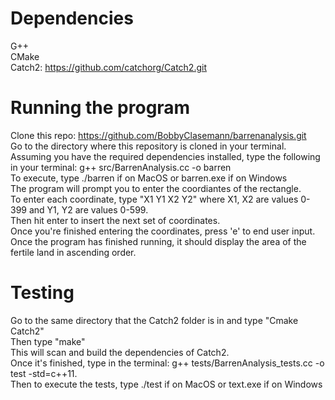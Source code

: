 # Dependencies

G++  
CMake  
Catch2: https://github.com/catchorg/Catch2.git


# Running the program

Clone this repo: https://github.com/BobbyClasemann/barrenanalysis.git  
Go to the directory where this repository is cloned in your terminal.  
Assuming you have the required dependencies installed, type the following in your terminal: g++ src/BarrenAnalysis.cc -o barren  
To execute, type ./barren if on MacOS or barren.exe if on Windows      
The program will prompt you to enter the coordiantes of the rectangle.  
To enter each coordinate, type "X1 Y1 X2 Y2"  where X1, X2 are values 0-399 and Y1, Y2 are values 0-599.  
Then hit enter to insert the next set of coordinates.  
Once you're finished entering the coordinates, press 'e' to end user input. 
Once the program has finished running, it should display the area of the fertile land in ascending order.  

# Testing

Go to the same directory that the Catch2 folder is in and type "Cmake Catch2"  
Then type "make"  
This will scan and build the dependencies of Catch2.  
Once it's finished, type in the terminal: g++ tests/BarrenAnalysis_tests.cc -o test -std=c++11.  
Then to execute the tests, type ./test if on MacOS or text.exe if on Windows

